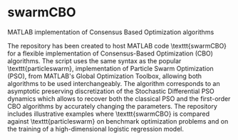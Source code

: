 # swarmCBO
MATLAB implementation of Consensus Based Optimization algorithms 

The repository has been created to host MATLAB code \texttt{swarmCBO} for a flexible implementation of Consensus-Based Optimization (CBO) algorithms. The script uses the same syntax as the popular  \texttt{particleswarm}, implementation of Particle Swarm Optimization (PSO), from MATLAB's Global Optimization Toolbox, allowing both algorithms to be used interchangeably.
The algorithm corresponds to an asymptotic preserving discretization of the Stochastic Differential PSO dynamics which allows to recover both the classical PSO and the first-order CBO algorithms by accurately changing the parameters.
The repository includes illustrative examples where  \texttt{swarmCBO} is compared against \texttt{particleswarm} on benchmark optimization problems and on the training of a high-dimensional logistic regression model. 
